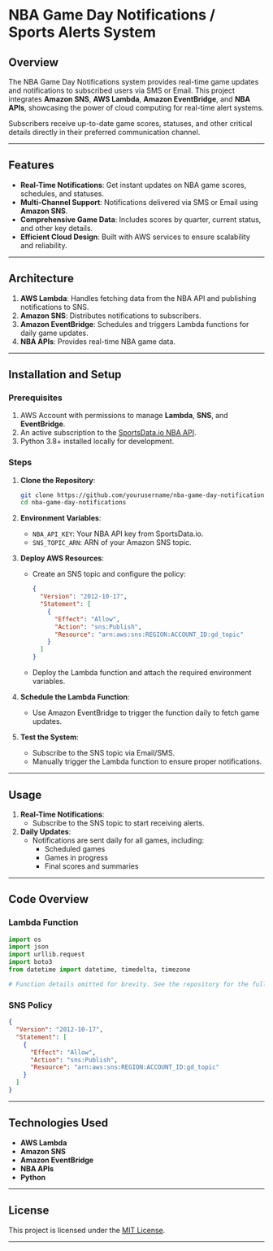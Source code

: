 # NBA Game Day Notifications / Sports Alerts System

## Overview

The NBA Game Day Notifications system provides real-time game updates and notifications to subscribed users via SMS or Email. This project integrates **Amazon SNS**, **AWS Lambda**, **Amazon EventBridge**, and **NBA APIs**, showcasing the power of cloud computing for real-time alert systems.

Subscribers receive up-to-date game scores, statuses, and other critical details directly in their preferred communication channel.

---

## Features

- **Real-Time Notifications**: Get instant updates on NBA game scores, schedules, and statuses.
- **Multi-Channel Support**: Notifications delivered via SMS or Email using **Amazon SNS**.
- **Comprehensive Game Data**: Includes scores by quarter, current status, and other key details.
- **Efficient Cloud Design**: Built with AWS services to ensure scalability and reliability.

---

## Architecture

1. **AWS Lambda**: Handles fetching data from the NBA API and publishing notifications to SNS.
2. **Amazon SNS**: Distributes notifications to subscribers.
3. **Amazon EventBridge**: Schedules and triggers Lambda functions for daily game updates.
4. **NBA APIs**: Provides real-time NBA game data.

---

## Installation and Setup

### Prerequisites

1. AWS Account with permissions to manage **Lambda**, **SNS**, and **EventBridge**.
2. An active subscription to the [SportsData.io NBA API](https://sportsdata.io/).
3. Python 3.8+ installed locally for development.

### Steps

1. **Clone the Repository**:

   ```bash
   git clone https://github.com/yourusername/nba-game-day-notifications.git
   cd nba-game-day-notifications
   ```

2. **Environment Variables**:

   - `NBA_API_KEY`: Your NBA API key from SportsData.io.
   - `SNS_TOPIC_ARN`: ARN of your Amazon SNS topic.

3. **Deploy AWS Resources**:

   - Create an SNS topic and configure the policy:
     ```json
     {
       "Version": "2012-10-17",
       "Statement": [
         {
           "Effect": "Allow",
           "Action": "sns:Publish",
           "Resource": "arn:aws:sns:REGION:ACCOUNT_ID:gd_topic"
         }
       ]
     }
     ```
   - Deploy the Lambda function and attach the required environment variables.

4. **Schedule the Lambda Function**:

   - Use Amazon EventBridge to trigger the function daily to fetch game updates.

5. **Test the System**:
   - Subscribe to the SNS topic via Email/SMS.
   - Manually trigger the Lambda function to ensure proper notifications.

---

## Usage

1. **Real-Time Notifications**:
   - Subscribe to the SNS topic to start receiving alerts.
2. **Daily Updates**:
   - Notifications are sent daily for all games, including:
     - Scheduled games
     - Games in progress
     - Final scores and summaries

---

## Code Overview

### Lambda Function

```python
import os
import json
import urllib.request
import boto3
from datetime import datetime, timedelta, timezone

# Function details omitted for brevity. See the repository for the full implementation.
```

### SNS Policy

```json
{
  "Version": "2012-10-17",
  "Statement": [
    {
      "Effect": "Allow",
      "Action": "sns:Publish",
      "Resource": "arn:aws:sns:REGION:ACCOUNT_ID:gd_topic"
    }
  ]
}
```

---

## Technologies Used

- **AWS Lambda**
- **Amazon SNS**
- **Amazon EventBridge**
- **NBA APIs**
- **Python**

---

## License

This project is licensed under the [MIT License](LICENSE).

---
